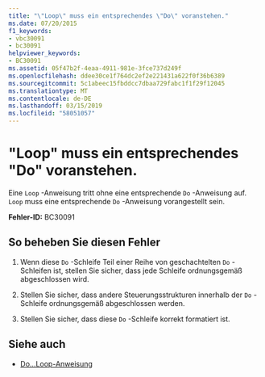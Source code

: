 ```yaml
---
title: "\"Loop\" muss ein entsprechendes \"Do\" voranstehen."
ms.date: 07/20/2015
f1_keywords:
- vbc30091
- bc30091
helpviewer_keywords:
- BC30091
ms.assetid: 05f47b2f-4eaa-4911-981e-3fce737d249f
ms.openlocfilehash: ddee30ce1f764dc2ef2e221431a622f0f36b6389
ms.sourcegitcommit: 5c1abeec15fbddcc7dbaa729fabc1f1f29f12045
ms.translationtype: MT
ms.contentlocale: de-DE
ms.lasthandoff: 03/15/2019
ms.locfileid: "58051057"
---
```

# <a name="loop-must-be-preceded-by-a-matching-do"></a>"Loop" muss ein entsprechendes "Do" voranstehen.
Eine `Loop` -Anweisung tritt ohne eine entsprechende `Do` -Anweisung auf. `Loop` muss eine entsprechende `Do` -Anweisung vorangestellt sein.  
  
 **Fehler-ID:** BC30091  
  
## <a name="to-correct-this-error"></a>So beheben Sie diesen Fehler  
  
1.  Wenn diese `Do` -Schleife Teil einer Reihe von geschachtelten `Do` -Schleifen ist, stellen Sie sicher, dass jede Schleife ordnungsgemäß abgeschlossen wird.  
  
2.  Stellen Sie sicher, dass andere Steuerungsstrukturen innerhalb der `Do` -Schleife ordnungsgemäß abgeschlossen werden.  
  
3.  Stellen Sie sicher, dass diese `Do` -Schleife korrekt formatiert ist.  
  
## <a name="see-also"></a>Siehe auch

- [Do...Loop-Anweisung](../../visual-basic/language-reference/statements/do-loop-statement.md)
